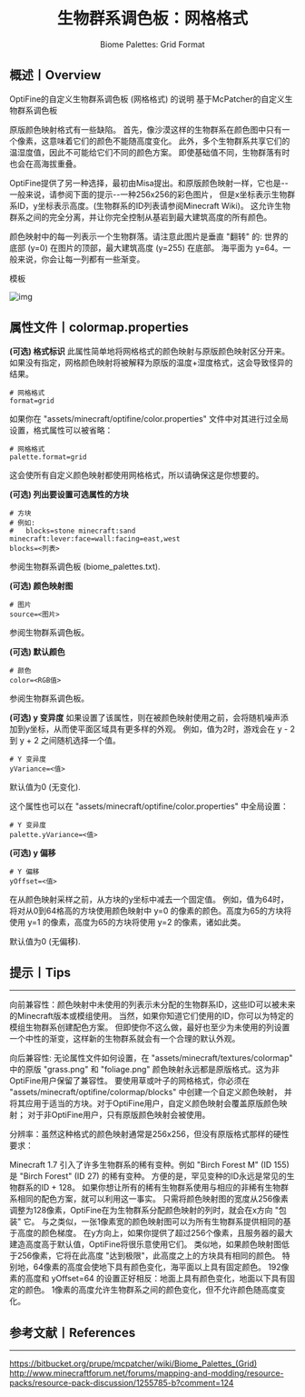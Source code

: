 <center><h1>生物群系调色板：网格格式</h1><p>Biome Palettes: Grid Format</p></center>

## 概述丨Overview

OptiFine的自定义生物群系调色板 (网格格式) 的说明
基于McPatcher的自定义生物群系调色板

原版颜色映射格式有一些缺陷。
首先，像沙漠这样的生物群系在颜色图中只有一个像素，这意味着它们的颜色不能随高度变化。
此外，多个生物群系共享它们的温湿度值，因此不可能给它们不同的颜色方案。
即使基础值不同，生物群落有时也会在高海拔重叠。

OptiFine提供了另一种选择，最初由Misa提出。和原版颜色映射一样，它也是--一般来说，请参阅下面的提示--一种256x256的彩色图片，
但是x坐标表示生物群系ID，y坐标表示高度。(生物群系的ID列表请参阅Minecraft Wiki)。
这允许生物群系之间的完全分离，并让你完全控制从基岩到最大建筑高度的所有颜色。

颜色映射中的每一列表示一个生物群落。请注意此图片是垂直 "翻转" 的:
世界的底部 (y=0) 在图片的顶部，最大建筑高度 (y=255) 在底部。
海平面为 y=64。一般来说，你会让每一列都有一些渐变。

模板

![img](https://attachment.mcbbs.net/forum/201911/14/111538jlwq8nk8kkyhkekh.png)



## 属性文件丨colormap.properties

**(可选) 格式标识**
此属性简单地将网格格式的颜色映射与原版颜色映射区分开来。
如果没有指定，网格颜色映射将被解释为原版的温度+湿度格式，这会导致怪异的结果。



```
# 网格格式
format=grid
```



如果你在 "assets/minecraft/optifine/color.properties" 文件中对其进行过全局设置，格式属性可以被省略：



```
# 网格格式
palette.format=grid
```



这会使所有自定义颜色映射都使用网格格式，所以请确保这是你想要的。

**(可选) 列出要设置可选属性的方块**

```
# 方块
# 例如:
#   blocks=stone minecraft:sand minecraft:lever:face=wall:facing=east,west
blocks=<列表>
```



参阅生物群系调色板 (biome_palettes.txt).



**(可选) 颜色映射图**

```
# 图片
source=<图片>
```



参阅生物群系调色板。

**(可选) 默认颜色**

```
# 颜色
color=<RGB值>
```



参阅生物群系调色板。

**(可选) y 变异度**
如果设置了该属性，则在被颜色映射使用之前，会将随机噪声添加到y坐标，从而使平面区域具有更多样的外观。
例如，值为2时，游戏会在 y - 2 到 y + 2 之间随机选择一个值。



```
# Y 变异度
yVariance=<值>
```



默认值为0 (无变化).

这个属性也可以在 "assets/minecraft/optifine/color.properties" 中全局设置：



```
# Y 变异度
palette.yVariance=<值>
```



**(可选) y 偏移**

```
# Y 偏移
yOffset=<值>
```



在从颜色映射采样之前，从方块的y坐标中减去一个固定值。
例如，值为64时，将对从0到64格高的方块使用颜色映射中 y=0 的像素的颜色。高度为65的方块将使用 y=1 的像素，高度为65的方块将使用 y=2 的像素，诸如此类。

默认值为0 (无偏移).



## 提示丨Tips

---

向前兼容性：颜色映射中未使用的列表示未分配的生物群系ID，这些ID可以被未来的Minecraft版本或模组使用。
当然，如果你知道它们使用的ID，你可以为特定的模组生物群系创建配色方案。
但即使你不这么做，最好也至少为未使用的列设置一个中性的渐变，这样新的生物群系就会有一个合理的默认外观。

向后兼容性: 无论属性文件如何设置，在 "assets/minecraft/textures/colormap" 中的原版 "grass.png"
和 "foliage.png" 颜色映射永远都是原版格式。这为非OptiFine用户保留了兼容性。
要使用草或叶子的网格格式，你必须在 "assets/minecraft/optifine/colormap/blocks" 中创建一个自定义颜色映射，
并将其应用于适当的方块。对于OptiFine用户，自定义颜色映射会覆盖原版颜色映射；
对于非OptiFine用户，只有原版颜色映射会被使用。

分辨率：虽然这种格式的颜色映射通常是256x256，但没有原版格式那样的硬性要求：

Minecraft 1.7 引入了许多生物群系的稀有变种。例如 "Birch Forest M" (ID 155) 是 "Birch Forest" (ID 27) 的稀有变种。
方便的是，罕见变种的ID永远是常见的生物群系的ID + 128。
如果你想让所有的稀有生物群系使用与相应的非稀有生物群系相同的配色方案，就可以利用这一事实。
只需将颜色映射图的宽度从256像素调整为128像素，OptiFine在为生物群系分配颜色映射的列时，就会在x方向 "包装" 它。
与之类似，一张1像素宽的颜色映射图可以为所有生物群系提供相同的基于高度的颜色梯度。
在y方向上，如果你提供了超过256个像素，且服务器的最大建造高度高于默认值，OptiFine将很乐意使用它们。
类似地，如果颜色映射图低于256像素，它将在此高度 "达到极限"，此高度之上的方块具有相同的颜色。
特别地，64像素的高度会使地下具有颜色变化，海平面以上具有固定颜色。
192像素的高度和 yOffset=64 的设置正好相反：地面上具有颜色变化，地面以下具有固定的颜色。
1像素的高度允许生物群系之间的颜色变化，但不允许颜色随高度变化。



## 参考文献丨References

---

https://bitbucket.org/prupe/mcpatcher/wiki/Biome_Palettes_(Grid)
http://www.minecraftforum.net/forums/mapping-and-modding/resource-packs/resource-pack-discussion/1255785-b?comment=124